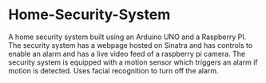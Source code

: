# Home-Security-System
A home security system built using an Arduino UNO and a Raspberry PI. The security system has a webpage hosted on Sinatra and has controls to enable an alarm and has a live video feed of a raspberry pi camera. The security system is equipped with a motion sensor which triggers an alarm if motion is detected. Uses facial recognition to turn off the alarm.
